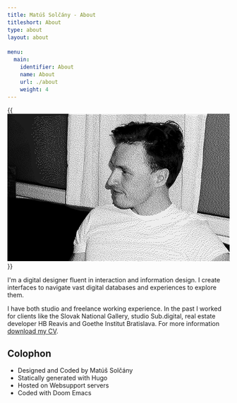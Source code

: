 ```yaml
---
title: Matúš Solčány - About
titleshort: About
type: about
layout: about

menu:
  main:
    identifier: About
    name: About
    url: ./about
    weight: 4
---
```


{{<img src="image/id.jpg" alt="matus solcany portrait">}}

I'm a digital designer fluent in interaction and information design. I create interfaces to navigate vast digital databases and experiences to explore them. 

I have both studio and freelance working experience. In the past I worked for clients like the Slovak National Gallery, studio Sub.digital, real estate developer HB Reavis and Goethe Institut Bratislava. For more information [download my CV](../matussolcany_cv_2021.pdf).

## Colophon

- Designed and Coded by Matúš Solčány
- Statically generated with Hugo
- Hosted on Websupport servers
- Coded with Doom Emacs

